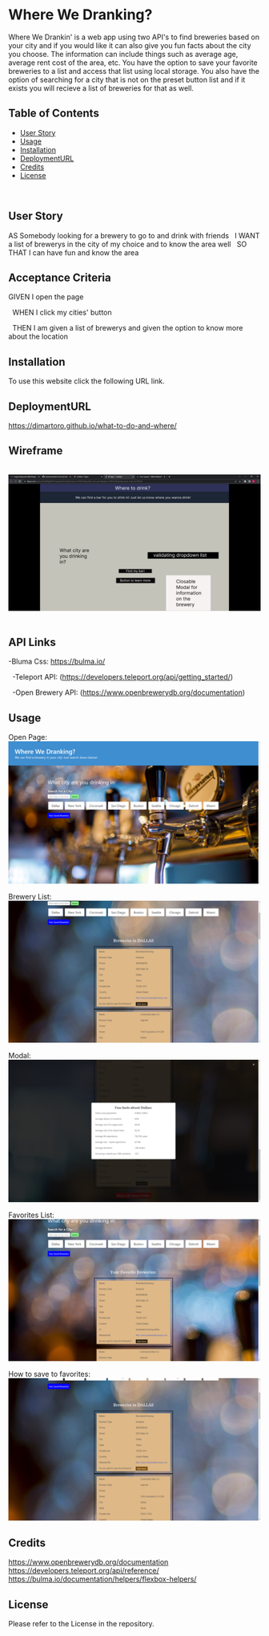 # Where We Dranking?
Where We Drankin' is a web app using two API's to find breweries based on your city and if you would like it can also give you fun facts about the city you choose. The information can include things such as average age, average rent cost of the area, etc. You have the option to save your favorite breweries to a list and access that list using local storage. You also have the option of searching for a city that is not on the preset button list and if it exists you will recieve a list of breweries for that as well.

## Table of Contents

- [User Story](#user-story)
- [Usage](#usage)
- [Installation](#installation)
- [DeploymentURL](#deploymentURL)
- [Credits](#credits)
- [License](#license)


​
## User Story
AS Somebody looking for a brewery to go to and drink with friends
​
​
I WANT a list of brewerys in the city of my choice and to know the area well
​
​
SO THAT I can have fun and know the area
​
## Acceptance Criteria
GIVEN I open the page 

​
​
WHEN I click my cities' button

​
​
THEN I am given a list of brewerys and given the option to know more about the location
​
## Installation
To use this website click the following URL link.

## DeploymentURL
https://dimartoro.github.io/what-to-do-and-where/

## Wireframe
​
<img src="./assets/images/Wireframe.png">
​
## API Links
-Bluma Css: https://bulma.io/

​
​
-Teleport API: (https://developers.teleport.org/api/getting_started/)

​
​
-Open Brewery API: (https://www.openbrewerydb.org/documentation)
​
​
​
## Usage

Open Page:
![alt "Breweries by City"](./assets/images/begin.png) 

Brewery List:
![alt "Breweries by City"](./assets/images/breweries.png) 

Modal:
![alt "Breweries by City"](./assets/images/Modal.png) 

Favorites List:
![alt "Breweries by City"](./assets/images/favorite.png) 

How to save to favorites:
![alt "Breweries by City"](./assets/images/save.png) 

## Credits

https://www.openbrewerydb.org/documentation
https://developers.teleport.org/api/reference/
https://bulma.io/documentation/helpers/flexbox-helpers/

## License

Please refer to the License in the repository.


